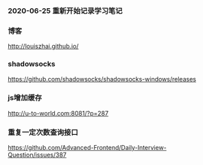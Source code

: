 ### 2020-06-25 重新开始记录学习笔记

### 博客
  http://louiszhai.github.io/




### shadowsocks
  https://github.com/shadowsocks/shadowsocks-windows/releases

### js增加缓存
  http://u-to-world.com:8081/?p=287

### 重复一定次数查询接口
  https://github.com/Advanced-Frontend/Daily-Interview-Question/issues/387
